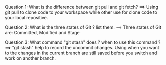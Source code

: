 Question 1: What is the difference between git pull and git fetch?
==> Using git pull to clone code to your workspace while other use for clone code to your local repositive.

Question 2: What is the three states of Git ? list them.
==> Three states of Git are: Committed, Modified and Stage

Question 3: What command "git stash" does ? when to use this command ?
==>  "git stash" help to record the uncommit changes. Using when you want to the changes in the current branch are still saved before you switch and work on another branch.

